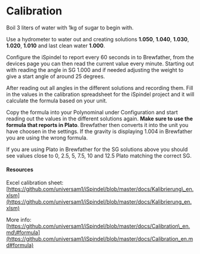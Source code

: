 # Calibration

Boil 3 liters of water with 1kg of sugar to begin with.  
  
Use a hydrometer to water out and creating solutions **1.050**, **1.040**, **1.030**, **1.020**, **1.010** and last clean water **1.000**.  
  
Configure the iSpindel to report every 60 seconds in to Brewfather, from the devices page you can then read the current value every minute. Starting out with reading the angle in SG 1.000 and if needed adjusting the weight to give a start angle of around 25 degrees.  
  
After reading out all angles in the different solutions and recording them. Fill in the values in the calibration spreadsheet for the iSpindel project and it will calculate the formula based on your unit.   
  
Copy the formula into your Polynominal under Configuration and start reading out the values in the different solutions again. **Make sure to use the formula that reports in Plato**. Brewfather then converts it into the unit you have choosen in the settings. If the gravity is displaying 1.004 in Brewfather you are using the wrong formula.

If you are using Plato in Brewfather for the SG solutions above you should see values close to 0, 2.5, 5, 7.5, 10 and 12.5 Plato matching the correct SG.

#### Resources

Excel calibration sheet: [https://github.com/universam1/iSpindel/blob/master/docs/Kalibrierung\_en.xlsm](https://github.com/universam1/iSpindel/blob/master/docs/Kalibrierung_en.xlsm)

More info: [https://github.com/universam1/iSpindel/blob/master/docs/Calibration\_en.md\#formula](https://github.com/universam1/iSpindel/blob/master/docs/Calibration_en.md#formula)  
  


